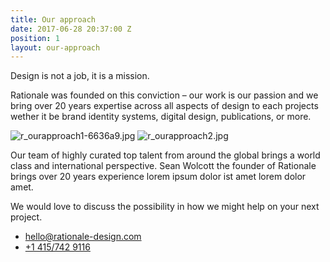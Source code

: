 ```yaml
---
title: Our approach
date: 2017-06-28 20:37:00 Z
position: 1
layout: our-approach
---
```


Design is not a job, it is a mission.

Rationale was founded on this conviction – our work is our passion and we bring over 20 years expertise across all aspects of design to each projects wether it be brand identity systems, digital design, publications, or more.

![r_ourapproach1-6636a9.jpg](/uploads/r_ourapproach1-6636a9.jpg)
![r_ourapproach2.jpg](/uploads/r_ourapproach2.jpg)

Our team of highly curated top talent from around the global brings a world class and international perspective. Sean Wolcott the founder of Rationale brings over 20 years experience lorem ipsum dolor ist amet lorem dolor amet.

We would love to discuss the possibility in how we might help on your next project.

- [hello@rationale-design.com](mailto:hello@rationale-design.com)
- [+1 415/742 9116](tel:+14157429116)
